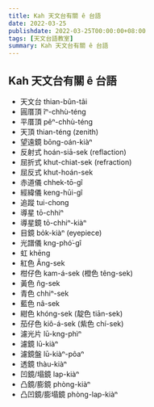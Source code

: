 ```yaml
---
title: Kah 天文台有關 ê 台語
date: 2022-03-25
publishdate: 2022-03-25T00:00:00+08:00
tags: [天文台語教室]
summary: Kah 天文台有關 ê 台語
---
```


## Kah 天文台有關 ê 台語
- 天文台 thian-bûn-tâi
- 圓厝頂 îⁿ-chhù-téng
- 平厝頂 pêⁿ-chhù-téng
- 天頂 thian-téng (zenith)
- 望遠鏡 bōng-oán-kiàⁿ
- 反射式 hoán-siā-sek (reflaction)
- 屈折式 khut-chiat-sek (refraction)
- 屈反式 khut-hoán-sek
- 赤道儀 chhek-tō-gî
- 經緯儀 keng-hūi-gî
- 追蹤 tui-chong
- 導星 tō-chhiⁿ
- 導星鏡 tō-chhiⁿ-kiàⁿ
- 目鏡 bo̍k-kiàⁿ (eyepiece)
- 光譜儀 kng-phó͘-gî
- 虹 khēng
- 紅色 Âng-sek
- 柑仔色 kam-á-sek (橙色 têng-sek)
- 黃色 n̂g-sek
- 青色 chhiⁿ-sek
- 藍色 nâ-sek
- 紺色 khóng-sek (靛色 tiān-sek)
- 茄仔色 kiô-á-sek (紫色 chí-sek)
- 濾光片 lū-kng-phìⁿ
- 濾鏡 lū-kiàⁿ
- 濾鏡盤 lū-kiàⁿ-pôaⁿ
- 透鏡 thàu-kiàⁿ
- 凹鏡/塌鏡 lap-kiàⁿ
- 凸鏡/膨鏡 phòng-kiàⁿ
- 凸凹鏡/膨塌鏡 phòng-lap-kiàⁿ
